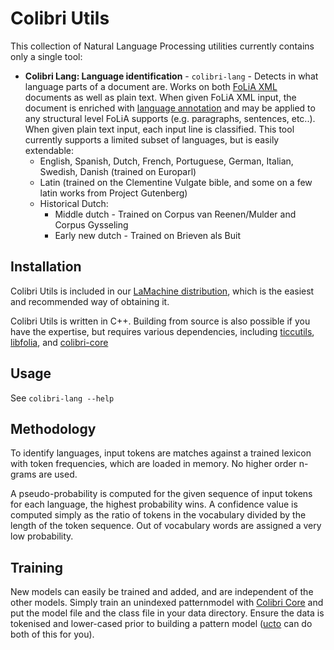 Colibri Utils
===================

This collection of Natural Language Processing utilities currently contains only a single tool:

* **Colibri Lang: Language identification** - ``colibri-lang`` - Detects in what language parts of a document are. Works on both [FoLiA XML](https://proycon.github.io/folia) documents as well as plain text. When given FoLiA XML input, the document is enriched with [language annotation](https://folia.readthedocs.io/en/folia2.0/lang_annotation.html) and may be applied to any structural level FoLiA supports (e.g. paragraphs, sentences, etc..). When given plain text input, each input line is classified. This tool currently supports a limited subset of languages, but is easily extendable:
    * English, Spanish, Dutch, French, Portuguese, German, Italian, Swedish, Danish (trained on Europarl)
    * Latin (trained on the Clementine Vulgate bible, and some on a few latin works from Project Gutenberg)
    * Historical Dutch:
        * Middle dutch - Trained on Corpus van Reenen/Mulder and Corpus Gysseling
        * Early new dutch  - Trained on Brieven als Buit

Installation
-----------------

Colibri Utils is included in our [LaMachine distribution](https://proycon.github.io/LaMachine), which is the easiest and recommended way of obtaining it.

Colibri Utils is written in C++. Building from source is also possible if you
have the expertise, but requires various dependencies, including
[ticcutils](https://github.com/LanguageMachines/ticcutils), [libfolia](https://github.com/LanguageMachines/libfolia), and
[colibri-core](https://github.com/proycon/colibri-core)

Usage
---------

See ``colibri-lang --help``

Methodology
-------------

To identify languages, input tokens are matches against a trained lexicon with
token frequencies, which are loaded in memory. No higher order n-grams are used.

A pseudo-probability is computed for the given sequence of input tokens for
each language, the highest probability wins. A confidence value is computed
simply as the ratio of tokens in the vocabulary divided by the length of the
token sequence. Out of vocabulary words are assigned a very low probability.

Training
----------

New models can easily be trained and added, and are independent of the other
models. Simply train an unindexed patternmodel with [Colibri
Core](https://proycon.github.io/colibri-core) and put the model file and the
class file in your data directory. Ensure the data is tokenised and lower-cased
prior to building a pattern model
([ucto](https://github.com/LanguageMachines/ucto) can do both of this for you).



